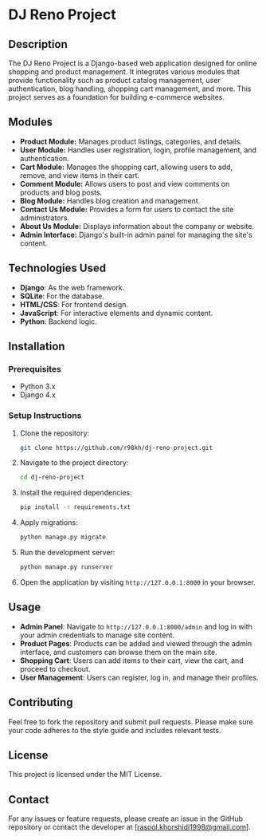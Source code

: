 
# DJ Reno Project

## Description
The DJ Reno Project is a Django-based web application designed for online shopping and product management. It integrates various modules that provide functionality such as product catalog management, user authentication, blog handling, shopping cart management, and more. This project serves as a foundation for building e-commerce websites.

## Modules
- **Product Module:** Manages product listings, categories, and details.
- **User Module:** Handles user registration, login, profile management, and authentication.
- **Cart Module:** Manages the shopping cart, allowing users to add, remove, and view items in their cart.
- **Comment Module:** Allows users to post and view comments on products and blog posts.
- **Blog Module:** Handles blog creation and management.
- **Contact Us Module:** Provides a form for users to contact the site administrators.
- **About Us Module:** Displays information about the company or website.
- **Admin Interface:** Django's built-in admin panel for managing the site's content.


## Technologies Used
- **Django**: As the web framework.
- **SQLite**: For the database.
- **HTML/CSS**: For frontend design.
- **JavaScript**: For interactive elements and dynamic content.
- **Python**: Backend logic.
  
## Installation

### Prerequisites
- Python 3.x
- Django 4.x

### Setup Instructions
1. Clone the repository:
   ```bash
   git clone https://github.com/r98kh/dj-reno-project.git
   ```
2. Navigate to the project directory:
   ```bash
   cd dj-reno-project
   ```
3. Install the required dependencies:
   ```bash
   pip install -r requirements.txt
   ```
4. Apply migrations:
   ```bash
   python manage.py migrate
   ```
5. Run the development server:
   ```bash
   python manage.py runserver
   ```
6. Open the application by visiting `http://127.0.0.1:8000` in your browser.

## Usage
- **Admin Panel**: Navigate to `http://127.0.0.1:8000/admin` and log in with your admin credentials to manage site content.
- **Product Pages**: Products can be added and viewed through the admin interface, and customers can browse them on the main site.
- **Shopping Cart**: Users can add items to their cart, view the cart, and proceed to checkout.
- **User Management**: Users can register, log in, and manage their profiles.

## Contributing
Feel free to fork the repository and submit pull requests. Please make sure your code adheres to the style guide and includes relevant tests.

## License
This project is licensed under the MIT License.

## Contact
For any issues or feature requests, please create an issue in the GitHub repository or contact the developer at [rasool.khorshidi1998@gmail.com].
